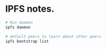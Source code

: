 # IPFS notes.

```sh
# Run daemon
ipfs daemon

# default peers to learn about other peers
ipfs bootstrap list



```
